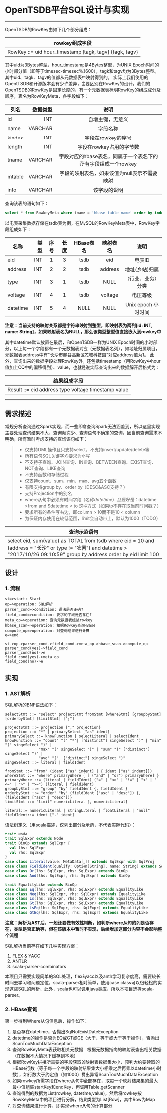 # OpenTSDB平台SQL设计与实现

------

OpenTSDB的RowKey由如下几个部分组成：

|rowkey组成字段|
|--------|
|RowKey  ::= uid hour_timestamp [tagk, tagv] {tagk, tagv}

其中uid为3Bytes整型，hour_timestamp是4Bytes整型，为UNIX Epoch时间的小时部分值（即等于timesec-timesec%3600），tagk和tagv均为3Bytes整型。其中uid、tagk、tagv的值都从元数据表中映射得到的。
实际上我们使用的OpentTSDB和开源版本会有少许差异，主要区别在RowKey的设计，我们的OpenTSDB的RowKey是固定长度的，有一个元数据表标明RowKey的组成成分及顺序，表名为RowKeyMeta，各字段如下：

|列名|	数据类型|说明
|--------|-----:|:----:|
|id	|INT	|自增主键，无意义
|name	|VARCHAR|	字段名称
|kindex	|INT	|字段在rowkey的序号
|length	|INT	|字段在rowkey占用的字节数
|tname	|VARCHAR	|字段对应的hbase表名，同属于一个表名下的所有字段组成一个rowkey
|mtable	|VARCHAR	|字段的映射表名，如果该值为null表示不需要映射
|info	|VARCHAR	|该字段的说明

查询该表的语句如下：
```sql
select * from RowkeyMeta where tname = 'hbase table name' order by index asc
```
以电表采集数据存储在tsdb表为例，在MySQL的RowKeyMeta表中，RowKey字段组成如下：

|名称|类型 |序号 |长度 | HBase表名  |映射表名 |说明 |
| --------   | -----:  | :----:  | :----:  | :----:  | :----:  | :----:  |
| eid	| INT	| 1	| 3	| tsdb	| eid	| 电表ID
|address|INT	|2	|2	|tsdb	|address	|地址(乡站)归属
|type	|INT	|3	|1	|tsdb	|NULL	|（行业、业务）分类
|voltage	|INT	|4	|1	|tsdb	|voltage	|电压等级
|datetime	|INT	|5	|4 |NULL|NULL|Unix epoch 小时时间


**注意：当前支持的映射关系都是字符串映射到整型，即映射表为两列[id: INT, name: String]，如果映射表名为NULL，那么该类型整型值直接嵌入到rowkey中**

其中datetime默认放置在最后，和OpenTSDB一样为UNIX Epoch时间的小时部分，以上每一个字段都有一个元数据表对应（元数据表名列），如地址归属项目，元数据表address中有"长沙市麓谷高新区芯城科技园"对应address值为1。
	此外，查询出来的数据字段处理RowKey外，还包括timestamp（用RowKey中hour值加上CQ中的偏移得到）、value，也就是说实际查询出来的数据解开后格式为：
	
|结果组成字段|
|--------|
|Result ::= eid address type voltage timestamp value


------

## 需求描述

常规分析查询通过Spark实现，而一些即席查询Spark无法涵盖到，所以这里实现主要处理查询结果不大、查询频次少、查询语句不确定的查询，因当前查询需求不明确，所有暂时考虑支持的查询语句如下：
>* 仅支持DML操作且只支持select，不支持insert/update/delete等
>* 所有语句SQL关键字均要求为小写
>* 不支持子查询、JOIN查询、IN查询、BETWEEN查询、EXIST查询、NOT查询、LIKE查询
>* 不支持函数和存储过程
>* 仅支持count、sum、min、max、avg五个函数
>* 有限支持group by、order by（DESC&ASC支持？）
>* 支持Projection中的别名
>* where从句中必须有时间字段（名称$datetime）且最好是：$datetime >from and $datetime < to 这种方式（如果to不存在取当前时间戳？）
>* 要求所有的条件写右边，即column > 10而不是10 < column
>* 为保证内存使用在较低范围，limit会自动带上，默认为1000（TODO）

|查询示范语句|
|-------|
|select eid, sum(value) as TOTAL from tsdb where eid = 10 and (address = "长沙" or type != "农网") and datetime > "2017/10/26 09:10:59" group by address order by eid limit 100|

## 设计

### 1. 流程

```flow
st=>start: Start
op=>operation: SQL解析
parser_cond=>condition: 语法是否正确?
field_cond=>condition: 要求的字段是否存在?
meta_op=>operation: 查询元数据表组装rowkey
hbase_scan=>operation: 根据RowKey查询HBase
compute_op=>operation: 对查询结果进行计算
e=>end

st->op->parser_cond->field_cond->meta_op->hbase_scan->compute_op
parser_cond(yes)->field_cond
parser_cond(no)->e
field_cond(yes)->meta_op
field_cond(no)->e
```


## 实现

### 1. AST解析

SQL解析的BNF语法如下：
```bnf
selectStmt ::= "select" projectStmt fromStmt [whereStmt] [groupbyStmt] [orderbyStmt] [limitStmt] [";"]

projectStmt ::= projection {"," projection}
projection ::= "*" | primarySelect ["as" ident]
primarySelect ::= knowFunction | selectLiteral | selectIdent
knowFunction ::= "count" "(" "*"| ["distinct"] singeSelect ")" | "min" "(" singeSelect ")" |
               "max" "(" singeSelect ")" | "sum" "(" ["distinct"] singeSelect ")" |
               "avg" "("  ["distinct"] singeSelect ")"
singeSelect ::= literal | fieldIdent

fromStmt ::= "from" (ident ["as" indent] | { ident ["as" indent]})
whereStmt ::= "where" primaryWhere { [ ("and" | "or") primaryWhere] }
primaryWhere ::= (literal | fieldIdent) ("=" | "<>" | "!=" | "<" | "<=" | ">" | ">=") (literal | fieldIdent)
groupbyStmt ::= "group" "by" fieldIdent {, fieldIdent }
orderbyStmt ::= "order" "by" (fieldIdent ["asc" | "desc"]) {, (fieldIdent ["asc" | "desc"])}
limitStmt ::= "limit" numericLiteral [, numericLiteral]

literal::= numericLiteral | stringLiteral | floatLiteral | "null"
fieldIdent::= ident ["." ident]

```

语法树定义（用scala描述，仅列出部分及示范，不代表实际代码）：
```scala
trait Node
trait SqlExpr extends Node
trait BinOp extends SqlExpr {
  val lhs: SqlExpr
  val rhs: SqlExpr
}
case class Literal(value: MetaData[_]) extends SqlExpr with SqlProj
case class FieldIdent(qualify: Option[String], name: String) extends SqlExpr with SqlProj
case class Or(lhs: SqlExpr, rhs: SqlExpr) extends BinOp
case class And(lhs: SqlExpr, rhs: SqlExpr) extends BinOp

trait EqualityLike extends BinOp
case class Eq(lhs: SqlExpr, rhs: SqlExpr) extends EqualityLike
case class Neq(lhs: SqlExpr, rhs: SqlExpr) extends EqualityLike
case class Ls(lhs: SqlExpr, rhs: SqlExpr) extends EqualityLike
case class Gt(lhs: SqlExpr, rhs: SqlExpr) extends EqualityLike
case class LsEq(lhs: SqlExpr, rhs: SqlExpr) extends EqualityLike
case class GtEq(lhs: SqlExpr, rhs: SqlExpr) extends EqualityLike
```
**注意：解析为AST后，一般还要做有效性判断，如判断where从句的列是否存在，类型是否正确等，但在该版本中暂时不实现，后续增加这部分内容不会影响整个流程**


SQL解析当前存在如下几种实现方案：

 1. FLEX & YACC
 2. ANTLR
 3. scala-parser-combinators

本项目只需要实现简单的SQL处理，flex&yacc以及antlr学习复杂度高，需要较长时间去学习和问题定位，scala-parser相对简单，使用case class可以很轻松的实现这些SQL的解析，此外，scala也可以调用java类库，所以本项目选择scala-parser。

### 2. HBase查询

第一步得到Where从句信息后，操作如下：

 1. 是否存在datetime，否抛出SqlNotExistDateException
 2. datetime的操作是否为EQ或GT或GE（大于、等于或大于等于操作），否抛出ScanTooMuchDataException
 3. 查询RowKeyMeta表获取相关元数据，根据元数据指向的映射表查出相关数据（在数据不大情况下缓存到本地）
 4. 根据RowKey拼接所需要的字段获取的映射表数据集大小，预判大约要读取的HBase行数（等于每一个字段的映射结果集大小相乘之后再乘以datetime小时数），如行数大于约定值（如1000）抛出异常ScanTooMuchDataException
 5. 如果rowkey所需字段在where从句中全部存在，取每一个映射结果集的最大最小值组装startKey和endKey，再调用Table.getScanner
 6. 查询得到的数据为List(rowkey, datetime,value)，然后将rowkey按RowKeyMeta中的项目进行分解，结果类型为List[Row]，其中Row为Map
 7. 对查询结果进行计算，即实现where从句的计算部分





